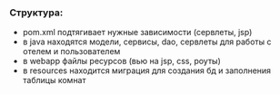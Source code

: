### Структура:
- pom.xml подтягивает нужные зависимости (сервлеты, jsp)
- в java находятся модели, сервисы, dao, сервлеты для работы с отелем и пользователем
- в webapp файлы ресурсов (вью на jsp, css, роуты)
- в resources находится миграция для создания бд и заполнения таблицы комнат
